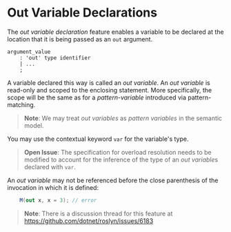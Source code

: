 Out Variable Declarations
=========================

The *out variable declaration* feature enables a variable to be declared at the location that it is being passed as an `out` argument.

```antlr
argument_value
    : 'out' type identifier
    | ...
    ;
```

A variable declared this way is called an *out variable*. An *out variable* is read-only and scoped to the enclosing statement. More specifically, the scope will be the same as for a *pattern-variable* introduced via pattern-matching.

> **Note**: We may treat *out variables* as *pattern variables* in the semantic model.

You may use the contextual keyword `var` for the variable's type.

> **Open Issue**: The specification for overload resolution needs to be modified to account for the inference of the type of an *out variable*s declared with `var`.

An *out variable* may not be referenced before the close parenthesis of the invocation in which it is defined:

```cs
    M(out x, x = 3); // error
```

> **Note**: There is a discussion thread for this feature at https://github.com/dotnet/roslyn/issues/6183
